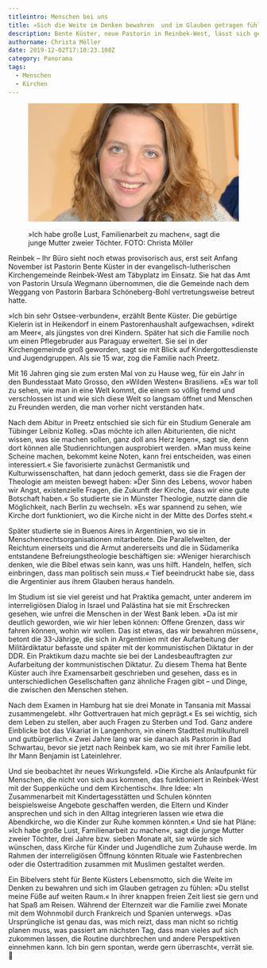 ```yaml
---
titleintro: Menschen bei uns
title: »Sich die Weite im Denken bewahren  und im Glauben getragen fühlen.«
description: Bente Küster, neue Pastorin in Reinbek-West, lässt sich gern überraschen.
authorname: Christa Möller
date: 2019-12-02T17:10:23.108Z
category: Panorama
tags:
  - Menschen
  - Kirchen
---
```

<figure>

  <img src="/static/media/2019kuesterbente.jpg">

  <figcaption>

»Ich habe große Lust, Familienarbeit zu machen«, sagt die junge Mutter zweier Töchter. FOTO: Christa Möller   

  </figcaption>

</figure>



Reinbek – Ihr Büro sieht noch etwas provisorisch aus, erst seit Anfang November ist Pastorin Bente Küster in der evangelisch-lutherischen Kirchengemeinde Reinbek-West am Täbyplatz im Einsatz. Sie hat das Amt von Pastorin Ursula Wegmann übernommen, die die Gemeinde nach dem Weggang von Pastorin Barbara Schöneberg-Bohl vertretungsweise betreut hatte. 

»Ich bin sehr Ostsee-verbunden«, erzählt Bente Küster. Die gebürtige Kielerin ist in Heikendorf in einem Pastorenhaushalt aufgewachsen, »direkt am Meer«, als jüngstes von drei Kindern. Später hat sich die Familie noch um einen Pflegebruder aus Paraguay erweitert. Sie sei in der Kirchengemeinde groß geworden, sagt sie mit Blick auf Kindergottesdienste und Jugendgruppen. Als sie 15 war, zog die Familie nach Preetz. 

Mit 16 Jahren ging sie zum ersten Mal von zu Hause weg, für ein Jahr in den Bundesstaat Mato Grosso, den »Wilden Westen« Brasiliens. »Es war toll zu sehen, wie man in eine Welt kommt, die einem so völlig fremd und verschlossen ist und wie sich diese Welt so langsam öffnet und Menschen zu Freunden werden, die man vorher nicht verstanden hat«. 

Nach dem Abitur in Preetz entschied sie sich für ein Studium Generale am Tübinger Leibniz Kolleg. »Das möchte ich allen Abiturienten, die nicht wissen, was sie machen sollen, ganz doll ans Herz legen«, sagt sie, denn dort können alle Studienrichtungen ausprobiert werden. »Man muss keine Scheine machen, bekommt keine Noten, kann frei entscheiden, was einen interessiert.« Sie favorisierte zunächst Germanistik und Kulturwissenschaften, hat dann jedoch gemerkt, dass sie die Fragen der Theologie am meisten bewegt haben: »Der Sinn des Lebens, wovor haben wir Angst, existenzielle Fragen, die Zukunft der Kirche, dass wir eine gute Botschaft haben.« So studierte sie in Münster Theologie, nutzte dann die Möglichkeit, nach Berlin zu wechseln. »Es war spannend zu sehen, wie Kirche dort funktioniert, wo die Kirche nicht in der Mitte des Dorfes steht.« 

Später studierte sie in Buenos Aires in Argentinien, wo sie in Menschenrechtsorganisationen mitarbeitete. Die Parallelwelten, der Reichtum einerseits und die Armut andererseits und die in Südamerika entstandene Befreiungstheologie beschäftigen sie: »Weniger hierarchisch denken, wie die Bibel etwas sein kann, was uns hilft. Handeln, helfen, sich einbringen, dass man politisch sein muss.« Tief beeindruckt habe sie, dass die Argentinier aus ihrem Glauben heraus handeln. 

Im Studium ist sie viel gereist und hat Praktika gemacht, unter anderem im interreligiösen Dialog in Israel und Palästina hat sie mit Erschrecken gesehen, wie unfrei die Menschen in der West Bank leben. »Da ist mir deutlich geworden, wie wir hier leben können: Offene Grenzen, dass wir fahren können, wohin wir wollen. Das ist etwas, das wir bewahren müssen«, betont die 33-Jährige, die sich in Argentinien mit der Aufarbeitung der Militärdiktatur befasste und später mit der kommunistischen Diktatur in der DDR. Ein Praktikum dazu machte sie bei der Landesbeauftragten zur Aufarbeitung der kommunistischen Diktatur. Zu diesem Thema hat Bente Küster auch ihre Examensarbeit geschrieben und gesehen, dass es in unterschiedlichen Gesellschaften ganz ähnliche Fragen gibt – und Dinge, die zwischen den Menschen stehen.   

Nach dem Examen in Hamburg hat sie drei Monate in Tansania mit Massai zusammengelebt. »Ihr Gottvertrauen hat mich geprägt.« Es sei wichtig, sich dem Leben zu stellen, aber auch Fragen zu Sterben und Tod. 
Ganz andere Einblicke bot das Vikariat in Langenhorn, »in einem Stadtteil multikulturell und gutbürgerlich.« Zwei Jahre lang war sie danach als Pastorin in Bad Schwartau, bevor sie jetzt nach Reinbek kam, wo sie mit ihrer Familie lebt. Ihr Mann Benjamin ist Lateinlehrer. 

Und sie beobachtet ihr neues Wirkungsfeld. »Die Kirche als Anlaufpunkt für Menschen, die nicht von sich aus kommen, das funktioniert in Reinbek-West mit der Suppenküche und dem Kirchentisch«. Ihre Idee: »In Zusammenarbeit mit Kindertagesstätten und Schulen könnten beispielsweise Angebote geschaffen werden, die Eltern und Kinder ansprechen und sich in den Alltag integrieren lassen wie etwa die Abendkirche, wo die Kinder zur Ruhe kommen könnten.« Und sie hat Pläne: »Ich habe große Lust, Familienarbeit zu machen«, sagt die junge Mutter zweier Töchter, drei Jahre bzw. sieben Monate alt, sie würde sich wünschen, dass Kirche für Kinder und Jugendliche zum Zuhause werde. Im Rahmen der interreligiösen Öffnung könnten Rituale wie Fastenbrechen oder die Ostertradition zusammen mit Muslimen gestaltet werden. 

Ein Bibelvers steht für Bente Küsters Lebensmotto, sich die Weite im Denken zu bewahren und sich im Glauben getragen zu fühlen: »Du stellst meine Füße auf weiten Raum.« In ihrer knappen freien Zeit liest sie gern und hat Spaß am Reisen. Während der Elternzeit war die Familie zwei Monate mit dem Wohnmobil durch Frankreich und Spanien unterwegs. »Das Ursprüngliche ist genau das, was mich reizt, dass man nicht so richtig planen muss, was passiert am nächsten Tag, dass man vieles auf sich zukommen lassen, die Routine durchbrechen und andere Perspektiven einnehmen kann. Ich bin gern spontan, werde gern überrascht«, verrät sie. 
